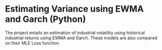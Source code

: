 # Estimating Variance using EWMA and Garch (Python)
The project entails an estimation of industrial volatility using historical industrial returns using EWMA and Garch. These models are also compared on their MLE Loss function.
